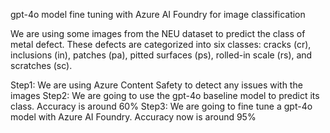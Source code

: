 gpt-4o model fine tuning with Azure AI Foundry for image classification

We are using some images from the NEU dataset to predict the class of metal defect.
These defects are categorized into six classes: cracks (cr), inclusions (in), patches (pa), pitted surfaces (ps), rolled-in scale (rs), and scratches (sc).

Step1: We are using Azure Content Safety to detect any issues with the images
Step2: We are going to use the gpt-4o baseline model to predict its class. Accuracy is around 60%
Step3: We are going to fine tune a gpt-4o model with Azure AI Foundry. Accuracy now is around 95%
